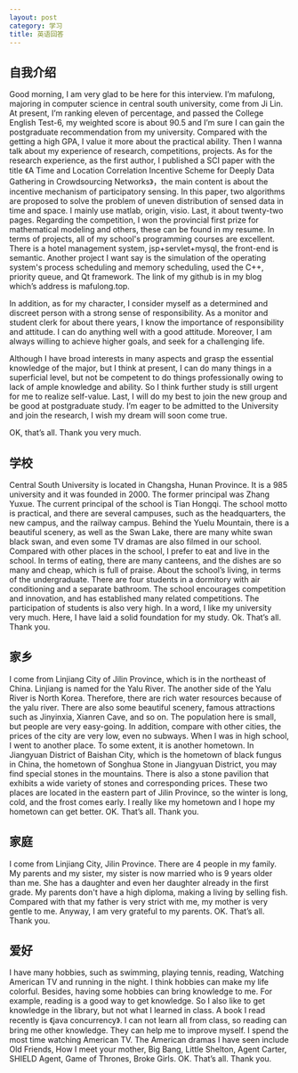 ```yaml
---
layout: post
category: 学习
title: 英语回答
---
```



## 自我介绍

Good morning, I am very glad to be here for this interview. I’m mafulong, majoring in computer science in central south university, come from Ji Lin. At present, I’m ranking eleven of percentage, and passed the College English Test-6, my weighted score is about 90.5 and I’m sure I can gain the postgraduate recommendation from my university. Compared with the getting a high GPA, I value it more about the practical ability. Then I wanna talk about my experience of research, competitions, projects. As for the research experience, as the first author, I published a SCI paper with the title 《A Time and Location Correlation Incentive Scheme for Deeply Data Gathering in Crowdsourcing Networks》，the main content is about the incentive mechanism of participatory sensing. In this paper, two algorithms are proposed to solve the problem of uneven distribution of sensed data in time and space. I mainly use matlab, origin, visio. Last, it about twenty-two pages. Regarding the competition, I won the provincial first prize for mathematical modeling and others, these can be found in my resume. In terms of projects, all of my school's programming courses are excellent. There is a hotel management system, jsp+servlet+mysql, the front-end is semantic. Another project I want say is the simulation of the operating system's process scheduling and memory scheduling, used the C++, priority queue, and Qt framework. The link of my github is in my blog which’s address is mafulong.top. 

In addition, as for my character, I consider myself as a determined and discreet person with a strong sense of responsibility. As a monitor and student clerk for about there years, I know the importance of responsibility and attitude. I can do anything well with a good attitude. Moreover, I am always willing to achieve higher goals, and seek for a challenging life. 

Although I have broad interests in many aspects and grasp the essential knowledge of the major, but I think at present, I can do many things in a superficial level, but not be competent to do things professionally owing to lack of ample knowledge and ability. So I think further study is still urgent for me to realize self-value. Last, I will do my best to join the new group and be good at postgraduate study. I’m eager to be admitted to the University and join the research, I wish my dream will soon come true.

OK, that’s all. Thank you very much.

## 学校

Central South University is located in Changsha, Hunan Province. It is a 985 university and it was founded in 2000. The former principal was Zhang Yuxue. The current principal of the school is Tian Hongqi. The school motto is practical, and there are several campuses, such as the headquarters, the new campus, and the railway campus. Behind the Yuelu Mountain, there is a beautiful scenery, as well as the Swan Lake, there are many white swan black swan, and even some TV dramas are also filmed in our school. Compared with other places in the school, I prefer to eat and live in the school. In terms of eating, there are many canteens, and the dishes are so many and cheap, which is full of praise. About the school’s living, in terms of the undergraduate. There are four students in a dormitory with air conditioning and a separate bathroom. The school encourages competition and innovation, and has established many related competitions. The participation of students is also very high. In a word, I like my university very much. Here, I have laid a solid foundation for my study. Ok. That’s all. Thank you.

## 家乡

I come from Linjiang City of Jilin Province, which is in the northeast of China. Linjiang is named for the Yalu River. The another side of the Yalu River is North Korea. Therefore, there are rich water resources because of the yalu river. There are also some beautiful scenery, famous attractions such as Jinyinxia, Xianren Cave, and so on. The population here is small, but people are very easy-going. In addition, compare with other cities, the prices of the city are very low, even no subways. When I was in high school, I went to another place. To some extent, it is another hometown. In Jiangyuan District of Baishan City, which is the hometown of black fungus in China, the hometown of Songhua Stone in Jiangyuan District, you may find special stones in the mountains. There is also a stone pavilion that exhibits a wide variety of stones and corresponding prices. These two places are located in the eastern part of Jilin Province, so the winter is long, cold, and the frost comes early. I really like my hometown and I hope my hometown can get better. OK. That’s all. Thank you.

## 家庭

I come from Linjiang City, Jilin Province. There are 4 people in my family. My parents and my sister, my sister is now married who is 9 years older than me. She has a daughter and even her daughter already in the first grade. My parents don't have a high diploma, making a living by selling fish. Compared with that my father is very strict with me, my mother is very gentle to me. Anyway, I am very grateful to my parents. OK. That’s all. Thank you.

## 爱好

I have many hobbies, such as swimming, playing tennis, reading, Watching American TV and running in the night. I think hobbies can make my life colorful. Besides, having some hobbies can bring knowledge to me. For example, reading is a good way to get knowledge. So I also like to get knowledge in the library, but not what I learned in class. A book I read recently is 《java concurrency》. I can not learn all from class, so reading can bring me other knowledge. They can help me to improve myself. I spend the most time watching American TV. The American dramas I have seen include Old Friends, How I meet your mother, Big Bang, Little Shelton, Agent Carter, SHIELD Agent, Game of Thrones, Broke Girls. OK. That’s all. Thank you.

